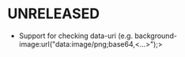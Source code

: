 # UNRELEASED

  * Support for checking data-uri (e.g. background-image:url("data:image/png;base64,<...>");>

